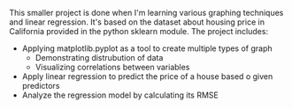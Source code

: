 This smaller project is done when I'm learning various graphing techniques and linear regression. 
It's based on the dataset about housing price in California provided in the python sklearn module.
The project includes:
- Applying matplotlib.pyplot as a tool to create multiple types of graph
  - Demonstrating distrubution of data
  - Visualizing correlations between variables
- Apply linear regression to predict the price of a house based o given predictors
- Analyze the regression model by calculating its RMSE
